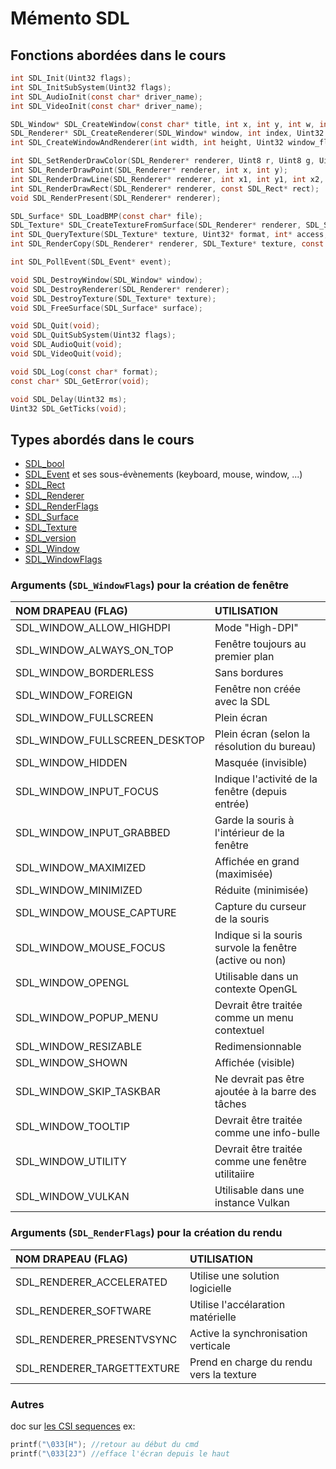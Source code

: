 # Mémento SDL

## Fonctions abordées dans le cours

```c
int SDL_Init(Uint32 flags);
int SDL_InitSubSystem(Uint32 flags);
int SDL_AudioInit(const char* driver_name);
int SDL_VideoInit(const char* driver_name);

SDL_Window* SDL_CreateWindow(const char* title, int x, int y, int w, int h, Uint32 flags);
SDL_Renderer* SDL_CreateRenderer(SDL_Window* window, int index, Uint32 flags);
int SDL_CreateWindowAndRenderer(int width, int height, Uint32 window_flags, SDL_Window** window, SDL_Renderer** renderer);

int SDL_SetRenderDrawColor(SDL_Renderer* renderer, Uint8 r, Uint8 g, Uint8 b, Uint8 a);
int SDL_RenderDrawPoint(SDL_Renderer* renderer, int x, int y);
int SDL_RenderDrawLine(SDL_Renderer* renderer, int x1, int y1, int x2, int y2);
int SDL_RenderDrawRect(SDL_Renderer* renderer, const SDL_Rect* rect);
void SDL_RenderPresent(SDL_Renderer* renderer);

SDL_Surface* SDL_LoadBMP(const char* file);
SDL_Texture* SDL_CreateTextureFromSurface(SDL_Renderer* renderer, SDL_Surface* surface);
int SDL_QueryTexture(SDL_Texture* texture, Uint32* format, int* access, int* w, int* h);
int SDL_RenderCopy(SDL_Renderer* renderer, SDL_Texture* texture, const SDL_Rect* srcrect, const SDL_Rect* dstrect);

int SDL_PollEvent(SDL_Event* event);

void SDL_DestroyWindow(SDL_Window* window);
void SDL_DestroyRenderer(SDL_Renderer* renderer);
void SDL_DestroyTexture(SDL_Texture* texture);
void SDL_FreeSurface(SDL_Surface* surface);

void SDL_Quit(void);
void SDL_QuitSubSystem(Uint32 flags);
void SDL_AudioQuit(void);
void SDL_VideoQuit(void);

void SDL_Log(const char* format);
const char* SDL_GetError(void);

void SDL_Delay(Uint32 ms);
Uint32 SDL_GetTicks(void);
```

## Types abordés dans le cours

+ [SDL_bool](https://wiki.libsdl.org/SDL2/SDL_bool)
+ [SDL_Event](https://wiki.libsdl.org/SDL2/SDL_Event) et ses sous-évènements (keyboard, mouse, window, ...)
+ [SDL_Rect](https://wiki.libsdl.org/SDL2/SDL_Rect)
+ [SDL_Renderer](https://wiki.libsdl.org/SDL2/SDL_Renderer)
+ [SDL_RenderFlags](https://wiki.libsdl.org/SDL2/SDL_RendererFlags)
+ [SDL_Surface](https://wiki.libsdl.org/SDL2/SDL_Surface)
+ [SDL_Texture](https://wiki.libsdl.org/SDL2/SDL_Texture)
+ [SDL_version](https://wiki.libsdl.org/SDL2/SDL_version)
+ [SDL_Window](https://wiki.libsdl.org/SDL2/SDL_Window)
+ [SDL_WindowFlags](https://wiki.libsdl.org/SDL2/SDL_WindowFlags)

### Arguments (`SDL_WindowFlags`) pour la création de fenêtre

|NOM DRAPEAU (FLAG)|UTILISATION|
|:--|:--|
|SDL_WINDOW_ALLOW_HIGHDPI|Mode "High-DPI"|
|SDL_WINDOW_ALWAYS_ON_TOP|Fenêtre toujours au premier plan|
|SDL_WINDOW_BORDERLESS|Sans bordures|
|SDL_WINDOW_FOREIGN|Fenêtre non créée avec la SDL|
|SDL_WINDOW_FULLSCREEN|Plein écran|
|SDL_WINDOW_FULLSCREEN_DESKTOP|Plein écran (selon la résolution du bureau)|
|SDL_WINDOW_HIDDEN|Masquée (invisible)|
|SDL_WINDOW_INPUT_FOCUS|Indique l'activité de la fenêtre (depuis entrée)|
|SDL_WINDOW_INPUT_GRABBED|Garde la souris à l'intérieur de la fenêtre|
|SDL_WINDOW_MAXIMIZED|Affichée en grand (maximisée)|
|SDL_WINDOW_MINIMIZED|Réduite (minimisée)|
|SDL_WINDOW_MOUSE_CAPTURE|Capture du curseur de la souris|
|SDL_WINDOW_MOUSE_FOCUS|Indique si la souris survole la fenêtre (active ou non)|
|SDL_WINDOW_OPENGL|Utilisable dans un contexte OpenGL|
|SDL_WINDOW_POPUP_MENU|Devrait être traitée comme un menu contextuel|
|SDL_WINDOW_RESIZABLE|Redimensionnable|
|SDL_WINDOW_SHOWN|Affichée (visible)|
|SDL_WINDOW_SKIP_TASKBAR|Ne devrait pas être ajoutée à la barre des tâches|
|SDL_WINDOW_TOOLTIP|Devrait être traitée comme une info-bulle|
|SDL_WINDOW_UTILITY|Devrait être traitée comme une fenêtre utilitaiire|
|SDL_WINDOW_VULKAN|Utilisable dans une instance Vulkan|

### Arguments (`SDL_RenderFlags`) pour la création du rendu

|NOM DRAPEAU (FLAG)|UTILISATION|
|:--|:--|
|SDL_RENDERER_ACCELERATED|Utilise une solution logicielle|
|SDL_RENDERER_SOFTWARE|Utilise l'accélaration matérielle|
|SDL_RENDERER_PRESENTVSYNC|Active la synchronisation verticale|
|SDL_RENDERER_TARGETTEXTURE|Prend en charge du rendu vers la texture|

### Autres
doc sur [les CSI sequences](https://en.wikipedia.org/wiki/ANSI_escape_code#CSI_sequences)
ex: 
```C
printf("\033[H"); //retour au début du cmd
printf("\033[2J") //efface l'écran depuis le haut
```